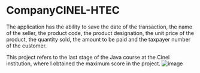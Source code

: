 # CompanyCINEL-HTEC
The application has the ability to save the date of the transaction, the name of the seller, the product code, the product designation, the unit price of the product, the quantity sold, the amount to be paid and the taxpayer number of the customer.

This project refers to the last stage of the Java course at the Cinel institution, where I obtained the maximum score in the project. 
![image](https://github.com/MaurenAlencar/CompanyCINEL-HTEC/assets/125603776/93d412ce-ca83-4337-b614-28a7d60aa81b)
